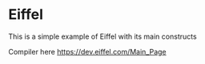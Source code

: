 # Eiffel
This is a simple example of Eiffel with its main constructs

Compiler here https://dev.eiffel.com/Main_Page
